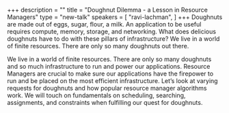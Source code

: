 +++
description = ""
title = "Doughnut Dilemma - a Lesson in Resource Managers"
type = "new-talk"
speakers = [
        "ravi-lachman",
]
+++
Doughnuts are made out of eggs, sugar, flour, a milk. An application to be useful requires compute, memory, storage, and networking. What does delicious doughnuts have to do with these pillars of infrastructure? We live in a world of finite resources. There are only so many doughnuts out there.

We live in a world of finite resources. There are only so many doughnuts and so much infrastructure to run and power our applications. Resource Managers are crucial to make sure our applications have the firepower to run and be placed on the most efficient infrastructure. Let’s look at varying requests for doughnuts and how popular resource manager algorithms work. We will touch on fundamentals on scheduling, searching, assignments, and constraints when fulfilling our quest for doughnuts.